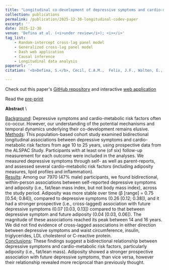 ```yaml
---
title: "Longitudinal co-development of depressive symptoms and cardio-metabolic risk factors from childhood to young adulthood"
collection: publications
permalink: /publication/2025-12-30-longitudinal-codev-paper
excerpt: ''
date: 2025-12-30
venue: 'Defina at al. (<i>under review</i>); <i></i>'
tag_list:
    - Random-intercept cross-lag panel model
    - Generalized cross-lag panel model
    - Dash web application
    - Causal inference
    - Longitudinal data analysis
paperurl: ''
citation: '<b>Defina, S.</b>, Cecil, C.A.M.,  Felix, J.F., Walton, E., & Tiemeier, H. (<i>in press</i>)'

---
```


Check out this paper's [GitHub repository](https://github.com/SereDef/comorb-longit-project) and interactive 
[web application](https://longit-comorbidity.onrender.com)

Read the [pre-print](https://www.medrxiv.org/content/10.1101/2024.10.01.24314697v1)

**Abstract** \

<ins>Background</ins>: Depressive symptoms and cardio-metabolic risk factors often co-occur. However, our 
understanding of the potential mechanisms and temporal dynamics underlying their co-development remains elusive. \
<ins>Methods</ins>: This population-based cohort study examined bidirectional longitudinal associations between 
depressive symptoms and cardio-metabolic risk factors from age 10 to 25 years, using prospective data from the 
ALSPAC Study. Participants with at least one (of six) follow-up measurement for each outcome were included in 
the analyses. We measured depressive symptoms through self- as well as parent-reports, and assessed several 
cardio-metabolic risk factors (including adiposity measures, lipid profiles and inflammation). \
<ins>Results</ins>: Among our 7970 (47% male) participants, we found bidirectional, within-person associations 
between self-reported depressive symptoms and adiposity (i.e., fat/lean mass index, but not body mass index), 
across the study period. Adiposity was more stable over time (β [range] = 0.75 [0.54; 0.84]), compared to 
depressive symptoms (0.26 [0.12; 0.38]), and it had a stronger prospective (i.e., cross-lagged) association 
with future depressive symptoms (0.07 [0.03, 0.13]) compared to that between depressive symptom and future 
adiposity (0.04 [0.03, 0.06]). The magnitude of these associations reached its peak between 14 and 16 years. 
We did not find evidence of cross-lagged associations in either direction between depressive symptoms and waist 
circumference, insulin, triglycerides, LDL cholesterol or C-reactive protein. \
<ins>Conclusions</ins>: These findings suggest a bidirectional relationship between depressive symptoms and 
cardio-metabolic risk factors, particularly adiposity (i.e., fat/lean mass). Adiposity showed a stronger 
prospective association with future depressive symptoms, than vice versa, however their relationship revealed 
more reciprocal than previously thought.
